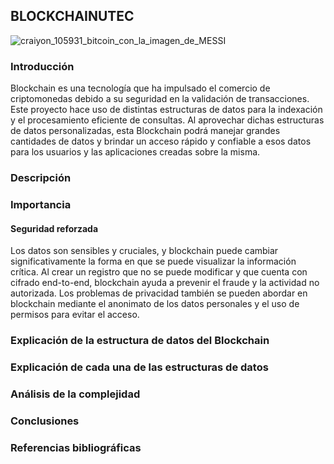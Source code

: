 ## BLOCKCHAINUTEC
![craiyon_105931_bitcoin_con_la_imagen_de_MESSI](https://github.com/SDAM26/BLOCKCHAINUTEC/assets/87825436/cc0322a6-3973-4b8a-9ce2-98ec36fc8a15)
### Introducción
Blockchain es una tecnología que ha impulsado el comercio de criptomonedas debido a su seguridad en la validación de transacciones. Este proyecto hace uso de distintas estructuras de datos para la indexación y el procesamiento eficiente de consultas. Al aprovechar dichas estructuras de datos personalizadas, esta Blockchain podrá manejar grandes cantidades de datos y brindar un acceso rápido y confiable a esos datos para los usuarios y las aplicaciones creadas sobre la misma.
### Descripción
### Importancia
  #### Seguridad reforzada 
   Los datos son sensibles y cruciales, y blockchain puede cambiar significativamente la forma en    que se puede visualizar la información crítica. Al crear un registro que no se puede              modificar y que cuenta con cifrado end-to-end, blockchain ayuda a prevenir el fraude y la        actividad no autorizada. Los problemas de privacidad también se pueden abordar en blockchain      mediante el anonimato de los datos personales y el uso de permisos para evitar el acceso. 

### Explicación de la estructura de datos del Blockchain
### Explicación de cada una de las estructuras de datos
### Análisis de la complejidad 
### Conclusiones
### Referencias bibliográficas
